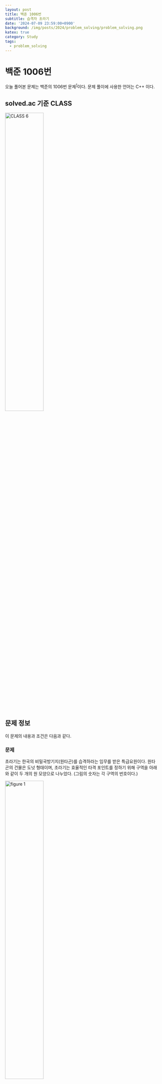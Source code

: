```yaml
---
layout: post
title: 백준 1006번
subtitle: 습격자 초라기
date: '2024-07-09 23:59:00+0900'
background: /img/posts/2024/problem_solving/problem_solving.png
katex: true
category: Study
tags:
  - problem_solving
---
```

# 백준 1006번

오늘 풀어본 문제는 백준의 1006번 문제<sup>[1](#footnote_1)</sup>이다. 문제 풀이에 사용한 언어는 C++ 이다.

## solved.ac 기준 CLASS

<img src="https://static.solved.ac/class/c6.svg" width="50%" height="50%" alt="CLASS 6">

## 문제 정보

이 문제의 내용과 조건은 다음과 같다.

### 문제

초라기는 한국의 비밀국방기지(원타곤)를 습격하라는 임무를 받은 특급요원이다. 원타곤의 건물은 도넛 형태이며, 초라기는 효율적인 타격 포인트를 정하기 위해 구역을 아래와 같이 두 개의 원 모양으로 나누었다. (그림의 숫자는 각 구역의 번호이다.)

<img src="https://www.acmicpc.net/upload/201003/dfck3232_34g7t9f4gp_b.jpg" width="50%" height="50%" alt="figure 1">

초라기는 각각 $W$ 명으로 구성된 특수소대를 다수 출동시켜 모든 구역에 침투시킬 예정이며, 각 구역 별로 적이 몇 명씩 배치되어 있는지는 초라기가 모두 알고 있다. 특수소대를 아래 조건에 따라 침투 시킬 수 있다.

1. 한 특수소대는 침투한 구역 외에, 인접한 한 구역 더 침투할 수 있다. (같은 경계를 공유하고 있으면 인접 하다고 한다. 위 그림에서 $1$ 구역은 $2$, $8$, $9$ 구역과 서로 인접한 상태다.) 즉, 한 특수소대는 한 개 혹은 두 개의 구역을 커버할 수 있다.

2. 특수소대끼리는 아군인지 적인지 구분을 못 하기 때문에, 각 구역은 하나의 소대로만 커버해야 한다.

3. 한 특수소대가 커버하는 구역의 적들의 합은 특수소대원 수 $W$ 보다 작거나 같아야 한다.

이때 초라기는 원타곤의 모든 구역을 커버하기 위해 침투 시켜야 할 특수 소대의 최소 개수를 알고 싶어 한다.

### 입력

첫째 줄에 테스트 케이스의 개수 $T$ 가 주어진다. 각 테스트 케이스는 다음과 같이 구성되어있다.

첫째 줄에는 $(\text{구역의 개수})/2$ 값 $N$ 과 특수 소대원의 수 $W$ 가 주어진다. $(1 \le N \le 10000, 1 \le W \le 10000)$.

둘째 줄에는 $1 \sim N$ 번째 구역에 배치된 적의 수가 주어지고, 셋째 줄에는 $N+1 \sim 2N$ 번째 구역에 배치된 적의 수가 공백으로 구분되어 주어진다. $(1 \le \text{각 구역에 배치된 최대 적의 수} \le 10000)$ 단, 한 구역에서 특수 소대원의 수보다 많은 적이 배치된 구역은 존재하지 않는다. (따라서, $\text{각 구역에 배치된 최대 적의 수} \le W$)

### 출력

각 테스트케이스에 대해서 한 줄에 하나씩 원타곤의 모든 구역을 커버하기 위해 침투 시켜야 할 특수 소대의 최소 개수를 출력하시오.

## 풀이과정

### 1번째 시도

문제를 보고 ~~끔찍한~~ DP 문제라는 것을 알 수 있었다. 점화식을 세운 아이디어는 다음과 같다.

- `dp` 배열의 인덱스의 의미: `dp` 배열은 2차원 배열로 되어있다. 

	첫 번째 인덱스는 원타곤을 일자로 폈다고 생각했을 때 첫 번째 칸들과 마지막 칸들을 '연결시켜' 소대를 파견했는가에 대한 정보를 담는다.
    
    두 번째 인덱스는 원타곤을 일자로 폈다고 생각했을 때 특정 번재 칸들까지 점령하는데 필요한 최소 소대의 개수를 담는다. 이 때 같은 번째 칸들까지라고 하더라도 첫 번째 인덱스의 값에 따라 필요한 소대의 수가 달라질 수 있다.

- 점화식 구조: 이전 두 인덱스 칸들의 소대수를 활용하여 현재 칸과 바로 직전 칸을 연결시킬 수 있는지 확인하고, 현재 칸들끼리 결합하는 경우가지 고려하여 가장 적은 소대수를 얻을 수 있는 경우를 저장하도록 점화식을 구성하였다.

코드는 다음과 같이 작성하였다.

```cpp
#include <bits/stdc++.h>

using namespace std;

using ll = long long;
using ull = unsigned long long;

using pii = pair<int, int>;
using pll = pair<ll, ll>;

void simulate();

int main(void) {
    ios::sync_with_stdio(false);
    cin.tie(nullptr);
    cout.tie(nullptr);

    int T;
    cin >> T;

    for (int i=0; i<T; i++) {
        simulate();
    }

    return 0;
}

void simulate() {
    int N, W;
    cin >> N >> W;

    vector<int> enemy[2];
    enemy[0].resize(N);
    enemy[1].resize(N);

    for (int i=0; i<N; i++) {
        cin >> enemy[0][i];
    }
    for (int i=0; i<N; i++) {
        cin >> enemy[1][i];
    }

    vector<vector<int>> dp(4, vector<int>(N, INT_MAX));

    for (int option=0; option<4; option++) {
        switch (option) {
            case 0: // Separated up and down
                dp[option][0] = 1 + (enemy[0][0] + enemy[1][0] > W);
                dp[option][1] = min({
                    dp[option][0] + 1 + (enemy[0][1] + enemy[1][1] > W),
                    2 + (enemy[0][0] + enemy[0][1] > W) + (enemy[1][0] + enemy[1][1] > W)
                });
                break;
            case 1: // Merged up and Separated down
                dp[option][0] = 2;
                dp[option][1] = min({
                    dp[option][0] + 1 + (enemy[0][1] + enemy[1][1] > W),
                    3 + (enemy[1][0] + enemy[1][1] > W)
                });
                break;
            case 2: // Separated up and Merged down
                dp[option][0] = 2;
                dp[option][1] = min({
                    dp[option][0] + 1 + (enemy[0][1] + enemy[1][1] > W),
                    3 + (enemy[0][0] + enemy[0][1] > W)
                });
                break;
            case 3: // Merged up and down
                dp[option][0] = 2;
                dp[option][1] = dp[option][0] + 1 + (enemy[0][1] + enemy[1][1] > W);
                break;
            default:
                break;
        }

        for (int i=2; i<N-1; i++) {
            dp[option][i] = min({
                dp[option][i-1] + 1 + (enemy[0][i] + enemy[1][i] > W),
                dp[option][i-2] + 2 + (enemy[0][i-1] + enemy[0][i] > W) + (enemy[1][i-1] + enemy[1][i] > W)
            });
        }

        switch (option) {
            case 0:
                dp[option][N-1] = min({
                    dp[option][N-2] + 1 + (enemy[0][N-1] + enemy[1][N-1] > W),
                    dp[option][N-3] + 2 + (enemy[0][N-2] + enemy[0][N-1] > W) + (enemy[1][N-2] + enemy[1][N-1] > W)
                });
                break;
            case 1:
                dp[option][N-1] = min({
                    dp[option][N-2] + 2 + (enemy[0][N-1] + enemy[0][0] > W) - 1,
                    dp[option][N-3] + 3 + (enemy[0][N-1] + enemy[0][0] > W) - 1 + (enemy[1][N-2] + enemy[1][N-1] > W)
                });
                break;
            case 2:
                dp[option][N-1] = min({
                    dp[option][N-2] + 2 + (enemy[1][N-1] + enemy[1][0] > W) - 1,
                    dp[option][N-3] + 3 + (enemy[1][N-1] + enemy[1][0] > W) - 1 + (enemy[0][N-2] + enemy[0][N-1] > W)
                });
                break;
            case 3:
                dp[option][N-1] = dp[option][N-2] + (enemy[0][N-1] + enemy[0][0] > W) + (enemy[1][N-1] + enemy[1][0] > W);
                break;
        }
    }

    cout << min({dp[0][N-1], dp[1][N-1], dp[2][N-1], dp[3][N-1]}) << "\n";
}
```

실행 결과 '틀렸습니다' 가 떴다.

### 2번째 시도

기껏 만들어둔 코드가 실패하고 마음이 꺾인 나는 잠자리에 들었다... 그리고 그 다음날은 무려 군입대날이었다!

신교대, 야수교를 거치도록 좋은 아이디어는 별로 떠오르지 않았고, 자대 배치를 받고도 2달이나 넘게 지나고서야, 나는 새로운 점화식에 대한 아이디어를 얻어 코드를 작성할 수 있었다.

기존에 점화식에서 발생했던 문제는, 모든 가능한 소대 파견 방식을 고려할 수 없다는 것이었다. 그래서 아예 접근 방식을 바꾸기로 했다. '그리디' 하게 최적의 연결방식을 찾는 대신, 최대한 모든 가능한 연결 방식을 고려할 수 있게 점화식을 세워보기로 했다.

새로운 점화식을 세운 아이디어는 다음과 같다.

- `dp` 배열의 인덱스의 의미: `dp` 배열은 3차원 배열로 되어있다. 

	첫 번째 인덱스는 원타곤을 일자로 폈다고 생각했을 때 첫 번째 칸들과 마지막 칸들을 '연결시켜' 소대를 파견했는가에 대한 정보를 담는다.
    
    두 번째 인덱스는 원타곤을 일자로 폈다고 생각했을 때 특정 번재 칸들과 그 이전 칸과의 연결 상태에 대한 정보를 담는다. 이것이 이번에 새롭게 작성한 점화식의 주요 아이디어다.
    
    세 번째 인덱스는 원타곤을 일자로 폈다고 생각했을 때 특정 번재 칸들까지 점령하는데 필요한 최소 소대의 개수를 담는다. 이 때 같은 번째 칸들까지라고 하더라도 첫 번째 인덱스와 두 번째 인덱스의 값에 따라 필요한 소대의 수가 달라질 수 있다.

- 점화식 구조: 이전 칸들과의 연결 상태 및 파견 소대 수를 고려하여 현재 가능한 모든 파견 방식을 저장하도록 점화식을 구성하였다.

코드는 다음과 같이 새로 작성하였다.

```cpp
#include <bits/extc++.h>

using namespace __gnu_pbds;
using namespace std;

using ll = long long int;
using ull = unsigned long long int;

using pll = pair<ll, ll>;

void simulate(void);

int main(void) {
    ios::sync_with_stdio(false);
    cin.tie(nullptr);
    cout.tie(nullptr);

    int T;
    cin >> T;

    for (int i=0; i<T; i++) {
        simulate();
    }

    return 0;
}

void simulate(void) {
    const int NONE_OCCUPIED = 0;
    const int UP_OCCUPIED = 1;
    const int DOWN_OCCUPIED = 2;
    const int BOTH_OCCUPIED = 3;

    int N, W, result = INT_MAX;
    cin >> N >> W;

    vector<pll> enemy;
    enemy.resize(N);

    for (int i=0; i<N; i++) {
        cin >> enemy[i].first;
    }
    for (int i=0; i<N; i++) {
        cin >> enemy[i].second;
    }

    // First index: Connectedness of Start and End
    // Second index: Connectivity of current index
    // Third index: Current index considering the circle as a line

    const int LIER = 4;

    vector<vector<vector<int>>> dp(4, vector<vector<int>>(4, vector<int>(N+1, INT_MAX)));

    dp[NONE_OCCUPIED][NONE_OCCUPIED][0] = 2;
    dp[NONE_OCCUPIED][UP_OCCUPIED][0] = LIER;
    dp[NONE_OCCUPIED][DOWN_OCCUPIED][0] = LIER;
    dp[NONE_OCCUPIED][BOTH_OCCUPIED][0] = 1 + (enemy[0].first + enemy[0].second > W);

    dp[UP_OCCUPIED][NONE_OCCUPIED][0] = LIER;
    dp[UP_OCCUPIED][UP_OCCUPIED][0] = 2;
    dp[UP_OCCUPIED][DOWN_OCCUPIED][0] = LIER;
    dp[UP_OCCUPIED][BOTH_OCCUPIED][0] = LIER;

    dp[DOWN_OCCUPIED][NONE_OCCUPIED][0] = LIER;
    dp[DOWN_OCCUPIED][UP_OCCUPIED][0] = LIER;
    dp[DOWN_OCCUPIED][DOWN_OCCUPIED][0] = 2;
    dp[DOWN_OCCUPIED][BOTH_OCCUPIED][0] = LIER;

    dp[BOTH_OCCUPIED][NONE_OCCUPIED][0] = LIER;
    dp[BOTH_OCCUPIED][UP_OCCUPIED][0] = LIER;
    dp[BOTH_OCCUPIED][DOWN_OCCUPIED][0] = LIER;
    dp[BOTH_OCCUPIED][BOTH_OCCUPIED][0] = 2;

    for (int option=0; option<4; option++) {
        for (int i=1; i<N; i++) {
            dp[option][NONE_OCCUPIED][i] = 2 + min({
                dp[option][NONE_OCCUPIED][i-1],
                dp[option][UP_OCCUPIED][i-1],
                dp[option][DOWN_OCCUPIED][i-1],
                dp[option][BOTH_OCCUPIED][i-1]
            });

            dp[option][UP_OCCUPIED][i] = 1 + min({
                dp[option][NONE_OCCUPIED][i-1] + (enemy[i-1].first + enemy[i].first > W),
                dp[option][DOWN_OCCUPIED][i-1] + (enemy[i-1].first + enemy[i].first > W)
            });

            dp[option][DOWN_OCCUPIED][i] = 1 + min({
                dp[option][NONE_OCCUPIED][i-1] + (enemy[i-1].second + enemy[i].second > W),
                dp[option][UP_OCCUPIED][i-1] + (enemy[i-1].second + enemy[i].second > W)
            });

            dp[option][BOTH_OCCUPIED][i] = min(1 + min({
                dp[option][NONE_OCCUPIED][i-1] + (enemy[i].first + enemy[i].second > W),
                dp[option][UP_OCCUPIED][i-1] + (enemy[i].first + enemy[i].second > W),
                dp[option][DOWN_OCCUPIED][i-1] + (enemy[i].first + enemy[i].second > W),
                dp[option][BOTH_OCCUPIED][i-1] + (enemy[i].first + enemy[i].second > W)
            }), dp[option][NONE_OCCUPIED][i-1] + (enemy[i-1].first + enemy[i].first > W) + (enemy[i-1].second + enemy[i].second > W));
        }
    }

    vector<int> candidates = {
        dp[NONE_OCCUPIED][NONE_OCCUPIED][N-1],
        dp[NONE_OCCUPIED][UP_OCCUPIED][N-1],
        dp[NONE_OCCUPIED][DOWN_OCCUPIED][N-1],
        dp[NONE_OCCUPIED][BOTH_OCCUPIED][N-1],

        dp[UP_OCCUPIED][NONE_OCCUPIED][N-1] - (enemy[0].first + enemy[N-1].first <= W),
        dp[UP_OCCUPIED][UP_OCCUPIED][N-1],
        dp[UP_OCCUPIED][DOWN_OCCUPIED][N-1] - (enemy[0].first + enemy[N-1].first <= W),
        dp[UP_OCCUPIED][BOTH_OCCUPIED][N-1],

        dp[DOWN_OCCUPIED][NONE_OCCUPIED][N-1] - (enemy[0].second + enemy[N-1].second <= W),
        dp[DOWN_OCCUPIED][UP_OCCUPIED][N-1] - (enemy[0].second + enemy[N-1].second <= W),
        dp[DOWN_OCCUPIED][DOWN_OCCUPIED][N-1],
        dp[DOWN_OCCUPIED][BOTH_OCCUPIED][N-1],

        dp[BOTH_OCCUPIED][NONE_OCCUPIED][N-1] - (enemy[0].first + enemy[N-1].first <= W) - (enemy[0].second + enemy[N-1].second <= W),
        dp[BOTH_OCCUPIED][UP_OCCUPIED][N-1],
        dp[BOTH_OCCUPIED][DOWN_OCCUPIED][N-1],
        dp[BOTH_OCCUPIED][BOTH_OCCUPIED][N-1],
    };

    result = *min_element(candidates.begin(), candidates.end());

    cout << result << '\n';
}
```

그러자 모든 테스트 케이스를 통과하고 '맞았습니다'가 나오는 것을 확인할 수 있었다.

## 마무리

너무 긴 싸움이었다. 입대를 하고 초반에는 금방 아이디어를 떠올릴 것이라고 생각했는데, 오히려 더더욱 미궁에 빠졌고, 자대 배치를 받을 때쯤에는 군생활 안에 풀 수 있는 문제인지 의구심이 들기 시작했다.

하지만 시간이 약이라고 결국에는 문제에 대한 좋은 아이디어가 떠올랐고, 테스트 케이스를 뜯어보며 연구한 끝에 제대로 된 코드를 만들어낼 수 있었다. CLASS 6 금장을 위한 힘찬 여정 중 난데없이 찾아온 습격자를 제대로 퇴치하는 데 성공한 것이다!

어쨌든 이 문제를 풀면서 DP가 얼마나 다양하고 창의적으로 ~~나를 괴롭힐 수 있는지~~ 활용될 수 있는지 제대로 배울 수 있었다. CLASS 6 에서도 주구장창 DP 문제를 풀어야 할 것 같은 기분이 든다...

오늘의 PS는 여기까지!

---
<a name="footnote_1">1</a>: <https://www.acmicpc.net/problem/1006>  